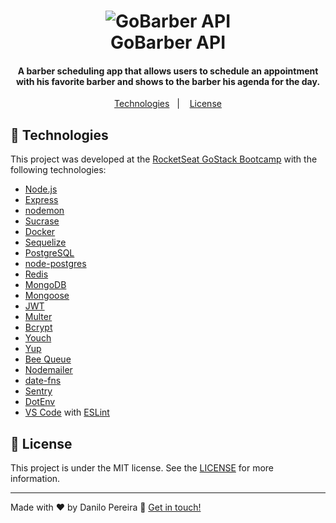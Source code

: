 <h1 align="center">
    <img alt="GoBarber API" src="https://res.cloudinary.com/danilopereira/image/upload/v1580439874/GoBarber/gobarber_hg5ddx_iar4ag.png" />
    <br>
    GoBarber API
</h1>

<h4 align="center">
  A barber scheduling app that allows users to schedule an appointment with his favorite barber and shows to the barber his agenda for the day.
</h4>

<!--
  <p align="center">
    <img alt="GitHub top language" src="https://img.shields.io/github/languages/top/lukemorales/gobarber-api.svg">

    <img alt="GitHub language count" src="https://img.shields.io/github/languages/count/lukemorales/gobarber-api.svg">

    <a href="https://www.codacy.com/app/lukemorales/gobarber-api?utm_source=github.com&amp;utm_medium=referral&amp;utm_content=lukemorales/gobarber-api&amp;utm_campaign=Badge_Grade">
      <img alt="Codacy grade" src="https://img.shields.io/codacy/grade/70c8e79c83b442278f6c276ebf117ae4.svg">
    </a>

    <img alt="Repository size" src="https://img.shields.io/github/repo-size/lukemorales/gobarber-api.svg">
    <a href="https://github.com/lukemorales/gobarber-api/commits/master">
      <img alt="GitHub last commit" src="https://img.shields.io/github/last-commit/lukemorales/gobarber-api.svg">
    </a>

    <a href="https://github.com/lukemorales/gobarber-api/issues">
      <img alt="Repository issues" src="https://img.shields.io/github/issues/lukemorales/gobarber-api.svg">
    </a>

    <img alt="GitHub" src="https://img.shields.io/github/license/lukemorales/gobarber-api.svg">
  </p>
-->
<p align="center">
  <a href="#rocket-technologies">Technologies</a>&nbsp;&nbsp;&nbsp;|&nbsp;&nbsp;&nbsp;
  <a href="#memo-license">License</a>
</p>

## :rocket: Technologies

This project was developed at the [RocketSeat GoStack Bootcamp](https://rocketseat.com.br/bootcamp) with the following technologies:

-  [Node.js][nodejs]
-  [Express](https://expressjs.com/)
-  [nodemon](https://nodemon.io/)
-  [Sucrase](https://github.com/alangpierce/sucrase)
-  [Docker](https://www.docker.com/docker-community)
-  [Sequelize](http://docs.sequelizejs.com/)
-  [PostgreSQL](https://www.postgresql.org/)
-  [node-postgres](https://www.npmjs.com/package/pg)
-  [Redis](https://redis.io/)
-  [MongoDB](https://www.mongodb.com/)
-  [Mongoose](https://mongoosejs.com/)
-  [JWT](https://jwt.io/)
-  [Multer](https://github.com/expressjs/multer)
-  [Bcrypt](https://www.npmjs.com/package/bcrypt)
-  [Youch](https://www.npmjs.com/package/youch)
-  [Yup](https://www.npmjs.com/package/yup)
-  [Bee Queue](https://www.npmjs.com/package/bcrypt)
-  [Nodemailer](https://nodemailer.com/about/)
-  [date-fns](https://date-fns.org/)
-  [Sentry](https://sentry.io/)
-  [DotEnv](https://www.npmjs.com/package/dotenv)
-  [VS Code][vc] with [ESLint][vceslint]

## :memo: License
This project is under the MIT license. See the [LICENSE](https://github.com/danilo49/GoBarber/blob/master/backend/LICENSE) for more information.

---

Made with ♥ by Danilo Pereira :wave: [Get in touch!](https://www.linkedin.com/in/danilopx/)

[nodejs]: https://nodejs.org/
[yarn]: https://yarnpkg.com/
[vc]: https://code.visualstudio.com/
[vceditconfig]: https://marketplace.visualstudio.com/items?itemName=EditorConfig.EditorConfig
[vceslint]: https://marketplace.visualstudio.com/items?itemName=dbaeumer.vscode-eslint
